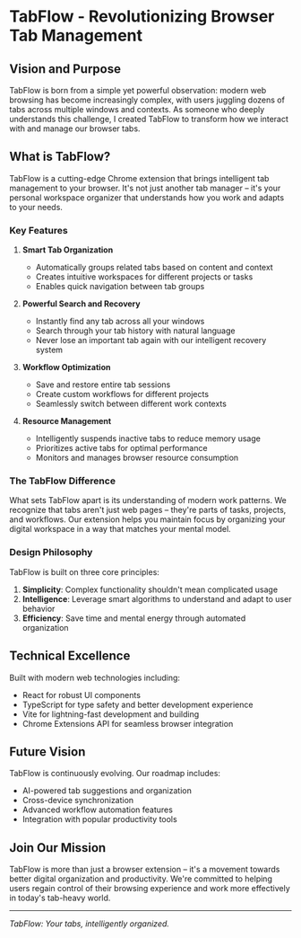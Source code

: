 # TabFlow - Revolutionizing Browser Tab Management

## Vision and Purpose

TabFlow is born from a simple yet powerful observation: modern web browsing has become increasingly complex, with users juggling dozens of tabs across multiple windows and contexts. As someone who deeply understands this challenge, I created TabFlow to transform how we interact with and manage our browser tabs.

## What is TabFlow?

TabFlow is a cutting-edge Chrome extension that brings intelligent tab management to your browser. It's not just another tab manager – it's your personal workspace organizer that understands how you work and adapts to your needs.

### Key Features

1. **Smart Tab Organization**
   - Automatically groups related tabs based on content and context
   - Creates intuitive workspaces for different projects or tasks
   - Enables quick navigation between tab groups

2. **Powerful Search and Recovery**
   - Instantly find any tab across all your windows
   - Search through your tab history with natural language
   - Never lose an important tab again with our intelligent recovery system

3. **Workflow Optimization**
   - Save and restore entire tab sessions
   - Create custom workflows for different projects
   - Seamlessly switch between different work contexts

4. **Resource Management**
   - Intelligently suspends inactive tabs to reduce memory usage
   - Prioritizes active tabs for optimal performance
   - Monitors and manages browser resource consumption

### The TabFlow Difference

What sets TabFlow apart is its understanding of modern work patterns. We recognize that tabs aren't just web pages – they're parts of tasks, projects, and workflows. Our extension helps you maintain focus by organizing your digital workspace in a way that matches your mental model.

### Design Philosophy

TabFlow is built on three core principles:

1. **Simplicity**: Complex functionality shouldn't mean complicated usage
2. **Intelligence**: Leverage smart algorithms to understand and adapt to user behavior
3. **Efficiency**: Save time and mental energy through automated organization

## Technical Excellence

Built with modern web technologies including:
- React for robust UI components
- TypeScript for type safety and better development experience
- Vite for lightning-fast development and building
- Chrome Extensions API for seamless browser integration

## Future Vision

TabFlow is continuously evolving. Our roadmap includes:
- AI-powered tab suggestions and organization
- Cross-device synchronization
- Advanced workflow automation features
- Integration with popular productivity tools

## Join Our Mission

TabFlow is more than just a browser extension – it's a movement towards better digital organization and productivity. We're committed to helping users regain control of their browsing experience and work more effectively in today's tab-heavy world.

---

*TabFlow: Your tabs, intelligently organized.*
